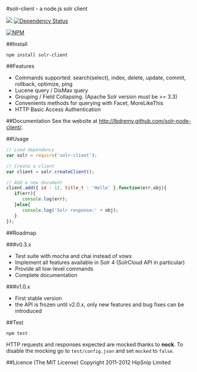 #solr-client - a node.js solr client

[![](https://secure.travis-ci.org/lbdremy/solr-node-client.png)](http://travis-ci.org/#!/lbdremy/solr-node-client) [![Dependency Status](https://gemnasium.com/lbdremy/solr-node-client.png)](https://gemnasium.com/lbdremy/solr-node-client)

[![NPM](https://nodei.co/npm/solr-client.png?downloads=true&stars=true)](https://nodei.co/npm/solr-client/)

##Install

```
npm install solr-client
```

##Features
- Commands supported: search(select), index, delete, update, commit, rollback, optimize, ping
- Lucene query / DisMax query
- Grouping / Field Collapsing. (Apache Solr version must be >= 3.3)
- Convenients methods for querying with Facet, MoreLikeThis
- HTTP Basic Access Authentication

##Documentation
See the website at http://lbdremy.github.com/solr-node-client/.

##Usage

```js
// Load dependency
var solr = require('solr-client');

// Create a client
var client = solr.createClient();

// Add a new document
client.add({ id : 12, title_t : 'Hello' },function(err,obj){
   if(err){
      console.log(err);
   }else{
      console.log('Solr response:' + obj);
   }
});
```
##Roadmap

###v0.3.x

- Test suite with mocha and chai instead of vows
- Implement all features available in Solr 4 (SolrCloud API in particular)
- Provide all low-level commands
- Complete documentation

###v1.0.x

- First stable version
- the API is frozen until v2.0.x, only new features and bug fixes can be introduced 

##Test

```js
npm test
```
HTTP requests and responses expected are mocked thanks to __nock__. To disable the mocking go to `test/config.json` and set `mocked` to `false`.

##Licence
(The MIT License)
Copyright 2011-2012 HipSnip Limited
